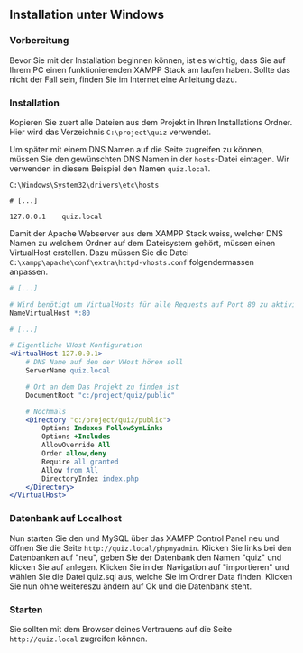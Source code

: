 

## Installation unter Windows

### Vorbereitung

Bevor Sie mit der Installation beginnen können, ist es wichtig, dass Sie auf Ihrem PC einen funktionierenden XAMPP Stack am laufen haben. Sollte das nicht der Fall sein, finden Sie im Internet eine Anleitung dazu.



### Installation

Kopieren Sie zuert alle Dateien aus dem Projekt in Ihren Installations Ordner. Hier wird das Verzeichnis `C:\project\quiz` verwendet.

Um später mit einem DNS Namen auf die Seite zugreifen zu können, müssen Sie den gewünschten DNS Namen in der `hosts`-Datei eintagen. Wir verwenden in diesem Beispiel den Namen `quiz.local`.

`C:\Windows\System32\drivers\etc\hosts`
```
# [...]

127.0.0.1    quiz.local
```

Damit der Apache Webserver aus dem XAMPP Stack weiss, welcher DNS Namen zu welchem Ordner auf dem Dateisystem gehört, müssen einen VirtualHost erstellen. Dazu müssen Sie die Datei `C:\xampp\apache\conf\extra\httpd-vhosts.conf` folgendermassen anpassen.

```apache
# [...]

# Wird benötigt um VirtualHosts für alle Requests auf Port 80 zu aktivieren
NameVirtualHost *:80

# [...]

# Eigentliche VHost Konfiguration
<VirtualHost 127.0.0.1>
    # DNS Name auf den der VHost hören soll
    ServerName quiz.local

    # Ort an dem Das Projekt zu finden ist
    DocumentRoot "c:/project/quiz/public"

    # Nochmals
    <Directory "c:/project/quiz/public">
        Options Indexes FollowSymLinks
        Options +Includes
        AllowOverride All
        Order allow,deny
        Require all granted
        Allow from All
        DirectoryIndex index.php
    </Directory>
</VirtualHost>
```
### Datenbank auf Localhost

Nun starten Sie den  und MySQL über das XAMPP Control Panel neu und öffnen Sie die Seite `http://quiz.local/phpmyadmin`.
Klicken Sie links bei den Datenbanken auf "neu", geben Sie der Datenbank den Namen "quiz" und klicken Sie auf anlegen.
Klicken Sie in der Navigation auf "importieren" und wählen Sie die Datei quiz.sql aus, welche Sie im Ordner Data finden.
Klicken Sie nun ohne weitereszu ändern auf Ok und die Datenbank steht.


### Starten
Sie sollten mit dem Browser deines Vertrauens auf die Seite `http://quiz.local` zugreifen können.
